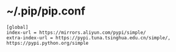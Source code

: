 # ~/.pip/pip.conf

```console
[global]
index-url = https://mirrors.aliyun.com/pypi/simple/
extra-index-url = https://pypi.tuna.tsinghua.edu.cn/simple/, https://pypi.python.org/simple
```